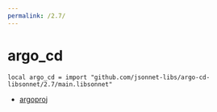 ```yaml
---
permalink: /2.7/
---
```


# argo_cd

```jsonnet
local argo_cd = import "github.com/jsonnet-libs/argo-cd-libsonnet/2.7/main.libsonnet"
```



* [argoproj](argoproj/index.md)